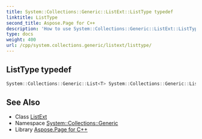 ```yaml
---
title: System::Collections::Generic::ListExt::ListType typedef
linktitle: ListType
second_title: Aspose.Page for C++
description: 'How to use System::Collections::Generic::ListExt::ListType typedef of System::Collections::Generic::ListExt class in C++.'
type: docs
weight: 400
url: /cpp/system.collections.generic/listext/listtype/
---
```

## ListType typedef




```cpp
System::Collections::Generic::List<T> System::Collections::Generic::ListExt< T >::ListType
```

## See Also

* Class [ListExt](../)
* Namespace [System::Collections::Generic](../../)
* Library [Aspose.Page for C++](../../../)
